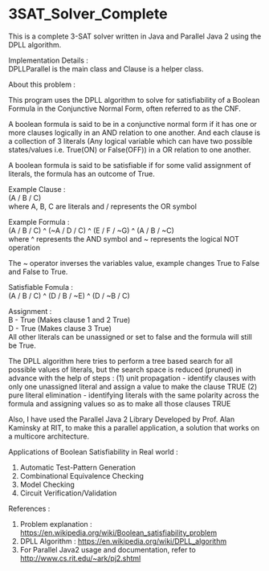 # 3SAT_Solver_Complete

This is a complete 3-SAT solver written in Java and Parallel Java 2 using the DPLL algorithm.

Implementation Details :<br>
DPLLParallel is the main class and Clause is a helper class.<br>

About this problem :

This program uses the DPLL algorithm to solve for satisfiability of a Boolean Formula in the Conjunctive Normal Form, often referred to as the CNF.

A boolean formula is said to be in a conjunctive normal form if it has one or more clauses logically in an AND relation to one another. And each clause is a collection of 3 literals (Any logical variable which can have two possible states/values i.e. True(ON) or False(OFF)) in a OR relation to one another.

A boolean formula is said to be satisfiable if for some valid assignment of literals, the formula has an outcome of True.

Example Clause :   
(A \/ B \/ C) <br>
where A, B, C are literals and \/ represents the OR symbol

Example Formula :   
(A \/ B \/ C) ^ (~A \/ D \/ C) ^ (E \/ F \/ ~G) ^ (A \/ B \/ ~C) <br>
where ^ represents the AND symbol and ~ represents the logical NOT operation 

The ~ operator inverses the variables value, example changes True to False and False to True.

Satisfiable Fomula  :  
(A \/ B \/ C) ^ (D \/ B \/ ~E) ^ (D \/ ~B \/ C)

Assignment :   <br>
B - True (Makes clause 1 and 2 True)<br>
D - True (Makes clause 3 True) <br>
All other literals can be unassigned or set to false and the formula will still be True.

The DPLL algorithm here tries to perform a tree based search for all possible values of literals, but the search space is reduced (pruned) in advance with the help of steps : 
(1) unit propagation - identify clauses with only one unassigned literal and assign a value to make the clause TRUE 
(2) pure literal elimination - identifying literals with the same polarity across the formula and assigning values so as to make all those clauses TRUE

Also, I have used the Parallel Java 2 Library Developed by Prof. Alan Kaminsky at RIT, to make this a parallel application, a solution that works on a multicore architecture.


Applications of Boolean Satisfiability in Real world :<br>
1) Automatic Test-Pattern Generation<br>
2) Combinational Equivalence Checking<br>
3) Model Checking<br>
4) Circuit Verification/Validation

References : <br>
1) Problem explanation : https://en.wikipedia.org/wiki/Boolean_satisfiability_problem<br>
2) DPLL Algorithm : https://en.wikipedia.org/wiki/DPLL_algorithm<br>
3) For Parallel Java2 usage and documentation, refer to http://www.cs.rit.edu/~ark/pj2.shtml
